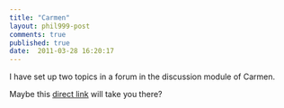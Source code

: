 ```yaml
---
title: "Carmen"
layout: phil999-post
comments: true
published: true
date:  2011-03-28 16:20:17
---
```


I have set up two topics in a forum in the discussion module of Carmen.

Maybe this [direct link](https://carmen.osu.edu/d2l/lms/discussions/admin/forum_topics_list.d2l?ou=9628801) will take you there?


